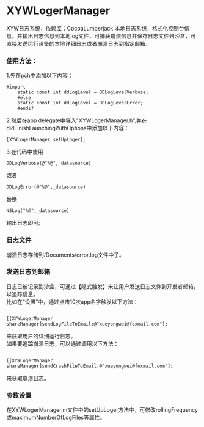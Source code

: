 # XYWLogerManager
XYW日志系统，依赖库：CocoaLumberjack
本地日志系统，格式化控制台信息，并输出日志信息到本地log文件，可捕获崩溃信息并保存日志文件到沙盒，可直接发送运行设备的本地详细日志或者崩溃日志到指定邮箱。
### 使用方法：
1.先在pch中添加以下内容：
<pre><code>#import <CocoaLumberjack.h>
    static const int ddLogLevel = DDLogLevelVerbose;
    #else
    static const int ddLogLevel = DDLogLevelError;
    #endif</pre></code>
2.然后在app delegate中导入"XYWLogerManager.h",并在didFinishLaunchingWithOptions中添加以下内容：
 <pre><code>[XYWLogerManager setUpLoger];</pre></code>
3.在代码中使用
    <pre><code>DDLogVerbose(@"%@",_datasource)</pre></code>
或者
    <pre><code>DDLogError(@"%@",_datasource)</pre></code>
替换
    <pre><code>NSLog("%@",_datasource)</pre></code>
输出日志即可;
### 日志文件
崩溃日志存储到/Documents/error.log文件中了。
### 发送日志到邮箱
日志已被记录到沙盒，可通过【隐式触发】来让用户发送日志文件到开发者邮箱，以追踪信息。</br>
比如在“设置”中，通过点击10次app名字触发以下方法：
<pre><code>
[[XYWLogerManager shareManager]sendLogFileToEmail:@"xueyongwei@foxmail.com"];
</pre></code>
来获取用户的详细运行日志。<br>
如果要追踪崩溃日志，可以通过调用以下方法：
<pre><code>
[[XYWLogerManager shareManager]sendCrashFileToEmail:@"xueyongwei@foxmail.com"];
</pre></code>
来获取崩溃日志。
### 参数设置
在XYWLogerManager.m文件中的setUpLoger方法中，可修改rollingFrequency或maximumNumberOfLogFiles等属性。
